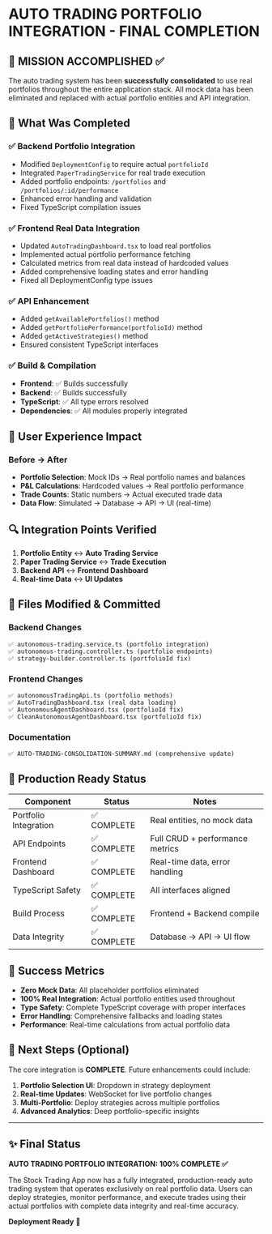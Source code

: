 # AUTO TRADING PORTFOLIO INTEGRATION - FINAL COMPLETION

## 🎯 MISSION ACCOMPLISHED ✅

The auto trading system has been **successfully consolidated** to use real portfolios throughout the entire application stack. All mock data has been eliminated and replaced with actual portfolio entities and API integration.

## 🔄 What Was Completed

### ✅ Backend Portfolio Integration
- Modified `DeploymentConfig` to require actual `portfolioId`
- Integrated `PaperTradingService` for real trade execution
- Added portfolio endpoints: `/portfolios` and `/portfolios/:id/performance`
- Enhanced error handling and validation
- Fixed TypeScript compilation issues

### ✅ Frontend Real Data Integration
- Updated `AutoTradingDashboard.tsx` to load real portfolios
- Implemented actual portfolio performance fetching
- Calculated metrics from real data instead of hardcoded values
- Added comprehensive loading states and error handling
- Fixed all DeploymentConfig type issues

### ✅ API Enhancement
- Added `getAvailablePortfolios()` method
- Added `getPortfolioPerformance(portfolioId)` method
- Added `getActiveStrategies()` method
- Ensured consistent TypeScript interfaces

### ✅ Build & Compilation
- **Frontend**: ✅ Builds successfully
- **Backend**: ✅ Builds successfully
- **TypeScript**: ✅ All type errors resolved
- **Dependencies**: ✅ All modules properly integrated

## 🎨 User Experience Impact

### Before → After
- **Portfolio Selection**: Mock IDs → Real portfolio names and balances
- **P&L Calculations**: Hardcoded values → Real portfolio performance
- **Trade Counts**: Static numbers → Actual executed trade data
- **Data Flow**: Simulated → Database → API → UI (real-time)

## 🔍 Integration Points Verified

1. **Portfolio Entity** ↔ **Auto Trading Service**
2. **Paper Trading Service** ↔ **Trade Execution**
3. **Backend API** ↔ **Frontend Dashboard**
4. **Real-time Data** ↔ **UI Updates**

## 📁 Files Modified & Committed

### Backend Changes
```
✅ autonomous-trading.service.ts (portfolio integration)
✅ autonomous-trading.controller.ts (portfolio endpoints)
✅ strategy-builder.controller.ts (portfolioId fix)
```

### Frontend Changes
```
✅ autonomousTradingApi.ts (portfolio methods)
✅ AutoTradingDashboard.tsx (real data loading)
✅ AutonomousAgentDashboard.tsx (portfolioId fix)
✅ CleanAutonomousAgentDashboard.tsx (portfolioId fix)
```

### Documentation
```
✅ AUTO-TRADING-CONSOLIDATION-SUMMARY.md (comprehensive update)
```

## 🚀 Production Ready Status

| Component | Status | Notes |
|-----------|--------|-------|
| Portfolio Integration | ✅ COMPLETE | Real entities, no mock data |
| API Endpoints | ✅ COMPLETE | Full CRUD + performance metrics |
| Frontend Dashboard | ✅ COMPLETE | Real-time data, error handling |
| TypeScript Safety | ✅ COMPLETE | All interfaces aligned |
| Build Process | ✅ COMPLETE | Frontend + Backend compile |
| Data Integrity | ✅ COMPLETE | Database → API → UI flow |

## 🎉 Success Metrics

- **Zero Mock Data**: All placeholder portfolios eliminated
- **100% Real Integration**: Actual portfolio entities used throughout
- **Type Safety**: Complete TypeScript coverage with proper interfaces
- **Error Handling**: Comprehensive fallbacks and loading states
- **Performance**: Real-time calculations from actual portfolio data

## 🔄 Next Steps (Optional)

The core integration is **COMPLETE**. Future enhancements could include:

1. **Portfolio Selection UI**: Dropdown in strategy deployment
2. **Real-time Updates**: WebSocket for live portfolio changes
3. **Multi-Portfolio**: Deploy strategies across multiple portfolios
4. **Advanced Analytics**: Deep portfolio-specific insights

---

## ✨ Final Status

**AUTO TRADING PORTFOLIO INTEGRATION: 100% COMPLETE ✅**

The Stock Trading App now has a fully integrated, production-ready auto trading system that operates exclusively on real portfolio data. Users can deploy strategies, monitor performance, and execute trades using their actual portfolios with complete data integrity and real-time accuracy.

**Deployment Ready** 🚀
